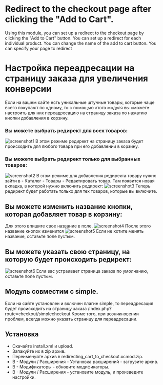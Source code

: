 # Redirect to the checkout page after clicking the "Add to Cart".
Using this module, you can set up a redirect to the checkout page by clicking the "Add to Cart" button.
You can set up a redirect for each individual product.
You can change the name of the add to cart button.
You can specify your page to redirect


# Настройка переадресации на страницу заказа для увеличения конверсии
Если на вашем сайте есть уникальные штучные товары, которые чаще всего покупают по одному, то с помощью этого модуля вы сможете настроить для них переадресацию на страницу заказа по нажатию кнопки добавления в корзину.

### Вы можете выбрать редирект для всех товаров:
![screenshot1](https://user-images.githubusercontent.com/106067946/180040911-6864da59-1808-462a-b6a9-9eaeb872e50b.jpg)
В этом режиме редирект на страницу заказа будет происходить для любого товара при его добавлении в корзину.

### Вы можете выбрать редирект только для выбранных товаров:
![screenshot2](https://user-images.githubusercontent.com/106067946/180041504-63980f1a-aa66-4e45-8a12-03c3b672a94b.jpg)
В этом режиме для добавления редиректа товару нужно зайти в - Каталог - Товары - Редактировать товар.
Там появится новая вкладка, в которой нужно включить редирект:
![screenshot3](https://user-images.githubusercontent.com/106067946/180043040-33d5eae8-ced3-48c0-850b-32e1d70a6b24.jpg)
Теперь редирект будет работать только для тех товаров, которые вы включите.

## Вы можете изменить название кнопки, которая добавляет товар в корзину:
Для этого впишите свое название в поле. 
![screenshot4](https://user-images.githubusercontent.com/106067946/180058733-a6a96e8e-87f8-4c1e-896f-c77f8f2564d6.jpg)
После этого название кнопок изменится
![screenshot5](https://user-images.githubusercontent.com/106067946/180059313-677e62bc-c52e-4a19-a129-97a9ce15ebd7.jpg)
Если не хотите менять название, оставьте поле пустым.

## Вы можете указать свою страницу, на которую будет происходить редирект:
![screenshot6](https://user-images.githubusercontent.com/106067946/180060274-75eb8767-4bca-4492-aec6-749cde4ea955.jpg)
Если вас устраивает страница заказа по умолчанию, оставьте поле пустым.

## Модуль совместим с simple.
Если на сайте установлен и включен плагин simple, то переадресация будет происходить на страницу заказа /index.php?route=checkout/simplecheckout
Кроме того, при возникновении проблем, всегда можно указать страницу для переадресации.

## Установка
* Скачайте install.xml и upload. 
* Запакуйте их в zip архив. 
* Переименуйте архив в redirecting_cart_to_checkout.ocmod.zip.
* В - Модули / Расширения - Установка расширений  - загрузите архив.
* В - Модификаторы - обновите модификаторы.
* В - Модули / Расширения - установите модуль, и произведите настройки.

